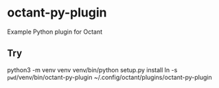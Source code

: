 # octant-py-plugin

Example Python plugin for Octant

## Try

  python3 -m venv venv
  venv/bin/python setup.py install
  ln -s `pwd`/venv/bin/octant-py-plugin ~/.config/octant/plugins/octant-py-plugin
